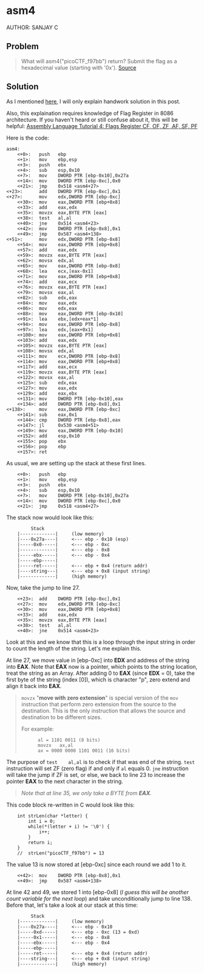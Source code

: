 # asm4
AUTHOR: SANJAY C
## Problem
> What will asm4("picoCTF_f97bb") return? Submit the flag as a hexadecimal value (starting with '0x'). [Source](https://github.com/Henry1601/PicoCTF-Writeup/blob/main/Reverse%20Engineering/asm4/test4.S)
## Solution
As I mentioned [here](https://github.com/Henry1601/PicoCTF-Writeup/tree/main/Reverse%20Engineering/asm1), I will only explain handwork solution in this post.

Also, this explaination requires knowledge of Flag Register in 8086 architecture. If you haven't heard or still confuse about it, this will be helpful: [Assembly Language Tutorial 4: Flags Register CF, OF, ZF ,AF, SF, PF](https://www.youtube.com/watch?v=oQKa5q-jVzY)

Here is the code:
```
asm4:
	<+0>:	push   ebp
	<+1>:	mov    ebp,esp
	<+3>:	push   ebx
	<+4>:	sub    esp,0x10
	<+7>:	mov    DWORD PTR [ebp-0x10],0x27a
	<+14>:	mov    DWORD PTR [ebp-0xc],0x0
	<+21>:	jmp    0x518 <asm4+27>
<+23>:		add    DWORD PTR [ebp-0xc],0x1
<+27>:		mov    edx,DWORD PTR [ebp-0xc]
	<+30>:	mov    eax,DWORD PTR [ebp+0x8]
	<+33>:	add    eax,edx
	<+35>:	movzx  eax,BYTE PTR [eax]
	<+38>:	test   al,al
	<+40>:	jne    0x514 <asm4+23>
	<+42>:	mov    DWORD PTR [ebp-0x8],0x1
	<+49>:	jmp    0x587 <asm4+138>
<+51>:		mov    edx,DWORD PTR [ebp-0x8]
	<+54>:	mov    eax,DWORD PTR [ebp+0x8]
	<+57>:	add    eax,edx
	<+59>:	movzx  eax,BYTE PTR [eax]
	<+62>:	movsx  edx,al
	<+65>:	mov    eax,DWORD PTR [ebp-0x8]
	<+68>:	lea    ecx,[eax-0x1]
	<+71>:	mov    eax,DWORD PTR [ebp+0x8]
	<+74>:	add    eax,ecx
	<+76>:	movzx  eax,BYTE PTR [eax]
	<+79>:	movsx  eax,al
	<+82>:	sub    edx,eax
	<+84>:	mov    eax,edx
	<+86>:	mov    edx,eax
	<+88>:	mov    eax,DWORD PTR [ebp-0x10]
	<+91>:	lea    ebx,[edx+eax*1]
	<+94>:	mov    eax,DWORD PTR [ebp-0x8]
	<+97>:	lea    edx,[eax+0x1]
	<+100>:	mov    eax,DWORD PTR [ebp+0x8]
	<+103>:	add    eax,edx
	<+105>:	movzx  eax,BYTE PTR [eax]
	<+108>:	movsx  edx,al
	<+111>:	mov    ecx,DWORD PTR [ebp-0x8]
	<+114>:	mov    eax,DWORD PTR [ebp+0x8]
	<+117>:	add    eax,ecx
	<+119>:	movzx  eax,BYTE PTR [eax]
	<+122>:	movsx  eax,al
	<+125>:	sub    edx,eax
	<+127>:	mov    eax,edx
	<+129>:	add    eax,ebx
	<+131>:	mov    DWORD PTR [ebp-0x10],eax
	<+134>:	add    DWORD PTR [ebp-0x8],0x1
<+138>: 	mov    eax,DWORD PTR [ebp-0xc]
	<+141>:	sub    eax,0x1
	<+144>:	cmp    DWORD PTR [ebp-0x8],eax
	<+147>:	jl     0x530 <asm4+51>
	<+149>:	mov    eax,DWORD PTR [ebp-0x10]
	<+152>:	add    esp,0x10
	<+155>:	pop    ebx
	<+156>:	pop    ebp
	<+157>:	ret
```
As usual, we are setting up the stack at these first lines.
```
	<+0>:	push   ebp
	<+1>:	mov    ebp,esp
	<+3>:	push   ebx
	<+4>:	sub    esp,0x10
	<+7>:	mov    DWORD PTR [ebp-0x10],0x27a
	<+14>:	mov    DWORD PTR [ebp-0xc],0x0
	<+21>:	jmp    0x518 <asm4+27>
```
The stack now would look like this:
```
	     Stack
	|-------------|		(low memory)
	|----0x27a----|		<--- ebp - 0x10 (esp)
	|-----0x0-----|		<--- ebp - 0xc
	|-------------|		<--- ebp - 0x8
	|-----ebx-----|		<--- ebp - 0x4
	|-----ebp-----|
	|-----ret-----|		<--- ebp + 0x4 (return addr)
	|----string---|		<--- ebp + 0x8 (input string)
	|-------------|		(high memory)
```
Now, take the jump to line 27.
```
	<+23>:	add    DWORD PTR [ebp-0xc],0x1
	<+27>:	mov    edx,DWORD PTR [ebp-0xc]
	<+30>:	mov    eax,DWORD PTR [ebp+0x8]
	<+33>:	add    eax,edx
	<+35>:	movzx  eax,BYTE PTR [eax]
	<+38>:	test   al,al
	<+40>:	jne    0x514 <asm4+23>
```
Look at this and we know that this is a loop through the input string in order to count the length of the string. Let's me explain this.

At line 27, we move value in [ebp-0xc] into **EDX** and address of the string into **EAX**. Note that **EAX** now is a pointer, which points to the string location, treat the string as an Array. After adding 0 to **EAX** (since **EDX** = 0), take the first byte of the string (index [0]), which is character "p", zero extend and align it back into **EAX**.
>`movzx` "**move with zero extension**" is special version of the `mov` instruction that perform zero extension from the source to the destination. This is the only instruction that allows the source and destination to be different sizes.
>
>For example:
>```
>		al = 1101 0011 (8 bits)
>		movzx	ax,al
>		ax = 0000 0000 1101 0011 (16 bits)
>```

The purpose of `test	al,al` is to check if that was end of the string. `test` instruction will set ZF (zero flag) if and only if `al` equals 0. `jne` instruction will take the jump if ZF is set, or else, we back to line 23 to increase the pointer **EAX** to the next character in the string.
>*Note that at line 35, we only take a BYTE from **EAX**.*

This code block re-written in C would look like this:
```
	int strLen(char *letter) {
 		int i = 0;
 		while(*(letter + i) != '\0') {
 			i++;
 		}
 		return i;
	}
	//	strLen("picoCTF_f97bb") = 13
```
The value 13 is now stored at [ebp-0xc] since each round we add 1 to it.
```
	<+42>:	mov    DWORD PTR [ebp-0x8],0x1
	<+49>:	jmp    0x587 <asm4+138>
```
At line 42 and 49, we stored 1 into [ebp-0x8] (*I guess this will be another count variable for the next loop*) and take unconditionally jump to line 138. Before that, let's take a look at our stack at this time:
```
	     Stack
	|-------------|		(low memory)
	|----0x27a----|		<--- ebp - 0x10
	|-----0xd-----|		<--- ebp - 0xc (13 = 0xd)
	|-----0x1-----|		<--- ebp - 0x8
	|-----ebx-----|		<--- ebp - 0x4
	|-----ebp-----|
	|-----ret-----|		<--- ebp + 0x4 (return addr)
	|----string---|		<--- ebp + 0x8 (input string)
	|-------------|		(high memory)
```
